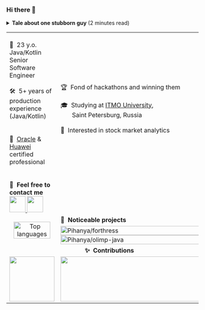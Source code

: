 ### Hi there 👋

<details>
  
  <summary>
    <strong>Tale about one stubborn guy</strong> (2 minutes read)
  </summary>
  <br/>
  Once upon a time, there was a tiny 👶 baby boy. His name was Misha.<br/>
  Since he started walking, a great passion for 💻computers lived inside this little kid.<br/>
  Years were passing by, Misha was growing, and his curiosity grew with him.<br/>

  When the kid reached 14, he decided to find out how is it — to be a programmer 👨‍💻<br/>
  
  It was difficult for this curious guy to learn the craft of programming 😣<br/>
  as he was born and lived in a tiny village where people used to think that programmers are just some special sub kind of magicians.<br/>
  He just had nobody to discuss his interests with. Nobody could help when it was hard. Nobody could understand him.... 🥺<br/>
  But Misha never gave up and was following his dream!

  Day by day he was overcoming hard deadlocks that seemed hopeless until the efforts gave their first harvest 🌱<br/>
  The sun had come out from behind the clouds — the boy, at last, got a first job at the age of 16 👨‍💼<br/>
  Misha was hired as Java Developer — just as he imagined it in his dreams ✨<br/>
  Succeeded boy understood that he is happy with his new great passion — programming.

  A lot of water has flowed under the bridge since Misha got his first job.<br/>
  But one thing has always been and always will remain unchanged: success doesn't come to you... you go to it by yourself 🎯

  My name is Misha and this was a story of my youth.
  Thank you for reading!
  
</details>

<!--[![trophy](https://github-profile-trophy.vercel.app/?username=pihanya&theme=dracula)](https://github.com/ryo-ma/github-profile-trophy)-->
<!--![Pihanya's GitHub stats](https://github-readme-stats.vercel.app/api?username=pihanya&hide_title=true&show_icons=true&theme=onedark&include_all_commits=true&count_private=true)-->

<table>
  <!-- Column [1,2]. Row 1: Personal info -->
  <tr>
    <!-- Perfonal info: Left column -->
    <td>
      <br/>
      👨&nbsp; 23 y.o. Java/Kotlin Senior Software Engineer<br/>
      <br/>
      🛠️&nbsp; 5+ years of production experience (Java/Kotlin)<br/>
      &nbsp;&nbsp;&nbsp;<br/>
      <br/>
      📝&nbsp; <a href="https://bit.ly/3dt2rrX">Oracle</a> & <a href="https://bit.ly/3mCFHam">Huawei</a> certified professional<br/>
      &nbsp;&nbsp;&nbsp;<br/>
      <br/>
      <strong>🔗&nbsp; Feel free to contact me</strong><br/>
      <a href="https://t.me/pihanya"><img width="42px" src="https://osx.telegram.org/updates/site/logo.png"/>
      <a href="https://www.linkedin.com/in/pihanya/"><img width="42px" src="https://static-exp1.licdn.com/sc/h/al2o9zrvru7aqj8e1x2rzsrca"/>
    </td>
    <!-- Perfonal info: Right column -->
    <td align>
      <br/>
      🏆&nbsp; Fond of hackathons and winning them<br/>
      <br/>
      🎓&nbsp; Studying at <a href="https://en.wikipedia.org/wiki/ITMO_University">ITMO University</a>,<br/>
      &nbsp;&nbsp;&nbsp;&nbsp;&nbsp;&nbsp;&nbsp;Saint Petersburg, Russia<br/>
      <br/>
      🚀&nbsp; Interested in stock market analytics<br/>
      &nbsp;&nbsp;&nbsp;<br/>
      &nbsp;&nbsp;&nbsp;<br/>
      &nbsp;&nbsp;&nbsp;<br/>
      &nbsp;&nbsp;&nbsp;<br/>
      &nbsp;&nbsp;&nbsp;<br/>
    </td>
  </tr>
  
  <tr>
    <!-- Column 1. Row [2,3]: ⚙️ Engineering on... -->
    <td rowspan="2" align="center">
      <a href="https://github.com/anuraghazra/github-readme-stats">
        <img alt="Top languages"
             width="90%"
             src="https://github-readme-stats.vercel.app/api/top-langs/?username=pihanya&hide=Jupyter%20Notebook&custom_title=%E2%9A%99%EF%B8%8F%20Engineering%20on...&theme=gruvbox" />
      </a>
    </td>
    <!-- Column 1. Row 3: Noticeable projects label -->
    <td><strong>👏&nbsp; Noticeable projects</strong></td>
  </tr>
  
  <!--  Column 2. Row 3: Noticeable projects repos   -->
  <tr>
    <!-- Pihanya/forthress -->
    <td>
      <a href="https://github.com/pihanya/forthress">
        <img alt="Pihanya/forthress"
             width="100%"
             src="https://github-readme-stats.vercel.app/api/pin/?username=pihanya&repo=forthress&show_owner=true&theme=onedark" />
      </a>
      <br/>
      <!-- Pihanya/olimp-java -->
      <a href="https://github.com/Pihanya/olimp-java">
        <img alt="Pihanya/olimp-java"
             width="100%"
             src="https://github-readme-stats.vercel.app/api/pin/?username=pihanya&repo=olimp-java&show_owner=true&theme=onedark" />
      </a>
    </td>
  </tr>

  <!-- Column [1,2]. Row 5: Contributions label -->
  <tr>
    <td colspan="2" align="center">
      <strong>✨&nbsp; Contributions</strong></br/>
    </td>
  </tr>
  <!-- Column [1,2]. Row 6: Contributions list -->
  <tr>
    <td align="center">
      <!-- Contribution: gitlab-org/gitlab -->
      <a href="https://gitlab.com/gitlab-org/gitlab">
        <img atl="GitLab Banner" height="118px" height="auto"
             src="https://aws1.discourse-cdn.com/business4/uploads/gitlab/original/2X/5/56c9a827b2c62e0ba9d8eeaf5a412a3ea0a677f0.png"/>
       </a>
      <!--&nbsp;&nbsp;&nbsp;-->
    </td>
    <td align="center">
      <!-- Contribution: Kotlin/kotlinx.coroutines -->
      <a href="https://github.com/Kotlin/kotlinx.coroutines">
        <img atl="GitLab Banner" height="118px" width="390px" height="auto"
             src="https://github-readme-stats.vercel.app/api/pin/?username=Kotlin&repo=kotlinx.coroutines&show_owner=false&theme=onedark"/>
      </a>
    </td>
  </tr>
</table>
